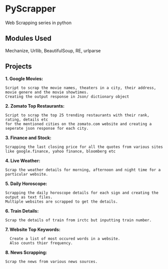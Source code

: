PyScrapper
==========

Web Scrapping series in python

## Modules Used 

Mechanize, Urllib, BeautifulSoup, RE, urlparse

## Projects

**1. Google Movies:**
	
	Script to scrap the movie names, theaters in a city, their address, movie genere and the movie showtimes. 
	Creating the output response in Json/ dictionary object

**2. Zomato Top Restaurants:**
	
	Script to scrap the top 25 trending restaurants with their rank, rating, details etc 
	for the mentioned cities on the zomato.com website and creating a seperate json response for each city.


**3. Finance and Stock:**
	
	Scrapping the last closing price for all the quotes from various sites like google.finance, yahoo finance, bloomberg etc

**4. Live Weather:**

	Scrap the weather details for morning, afternoon and night time for a particular website.

**5. Daily Horoscope:**
	
	Scrapping the daily horoscope details for each sign and creating the output as text files. 
	Multiple websites are scrapped to get the details.

**6. Train Details:**

	Scrap the details of train from irctc but inputting train number.

**7. Website Top Keywords:** 
	
	  Create a list of most occured words in a website.
	  Also counts thier frequency.

**8. News Scrapping:**

	Scrap the news from various news sources.
